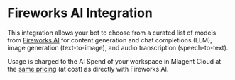 # Fireworks AI Integration

This integration allows your bot to choose from a curated list of models from [Fireworks AI](https://fireworks.ai) for content generation and chat completions (LLM), image generation (text-to-image), and audio transcription (speech-to-text).

Usage is charged to the AI Spend of your workspace in Mlagent Cloud at the [same pricing](https://fireworks.ai/pricing) (at cost) as directly with Fireworks AI.
